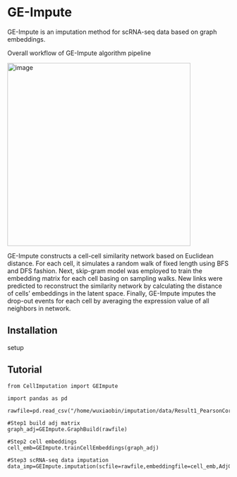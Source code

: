 # GE-Impute

GE-Impute is an imputation method for scRNA-seq data based on graph embeddings.

Overall workflow of GE-Impute algorithm pipeline

<img width="415" alt="image" src="https://user-images.githubusercontent.com/44340233/162195520-e8b84b86-0efe-4fb2-b6ac-786c8a04496f.png">

GE-Impute constructs a cell-cell similarity network based on Euclidean distance. For each cell, it simulates a random walk of fixed length using BFS and DFS fashion. Next, skip-gram model was employed to train the embedding matrix for each cell basing on sampling walks. New links were predicted to reconstruct the similarity network by calculating the distance of cells’ embeddings in the latent space. Finally, GE-Impute imputes the drop-out events for each cell by averaging the expression value of all neighbors in network.

## Installation
setup

## Tutorial

```
from CellImputation import GEImpute 

import pandas as pd

rawfile=pd.read_csv("/home/wuxiaobin/imputation/data/Result1_PearsonCor/mask0_seed0_10x.txt",sep="\t",index_col=0)

#Step1 build adj matrix
graph_adj=GEImpute.GraphBuild(rawfile)

#Step2 cell embeddings
cell_emb=GEImpute.trainCellEmbeddings(graph_adj)

#Step3 scRNA-seq data imputation
data_imp=GEImpute.imputation(scfile=rawfile,embeddingfile=cell_emb,AdjGraph=graph_adj)
```
